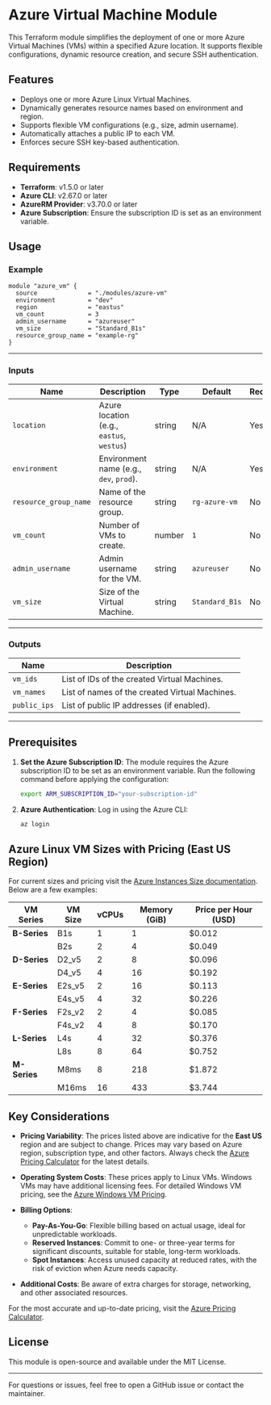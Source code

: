 
# Azure Virtual Machine Module

This Terraform module simplifies the deployment of one or more Azure Virtual Machines (VMs) within a specified Azure location. It supports flexible configurations, dynamic resource creation, and secure SSH authentication.

## Features

- Deploys one or more Azure Linux Virtual Machines.
- Dynamically generates resource names based on environment and region.
- Supports flexible VM configurations (e.g., size, admin username).
- Automatically attaches a public IP to each VM.
- Enforces secure SSH key-based authentication.

## Requirements

- **Terraform**: v1.5.0 or later
- **Azure CLI**: v2.67.0 or later
- **AzureRM Provider**: v3.70.0 or later
- **Azure Subscription**: Ensure the subscription ID is set as an environment variable.

## Usage

### Example

```
module "azure_vm" {
  source              = "./modules/azure-vm"
  environment         = "dev"
  region              = "eastus"
  vm_count            = 3
  admin_username      = "azureuser"
  vm_size             = "Standard_B1s"
  resource_group_name = "example-rg"
}
```

---
### Inputs

| Name                  | Description                                  | Type   | Default       | Required |
|-----------------------|----------------------------------------------|--------|---------------|----------|
| `location`            | Azure location (e.g., `eastus`, `westus`)   | string | N/A            | Yes      |
| `environment`         | Environment name (e.g., `dev`, `prod`).     | string | N/A            | Yes      |
| `resource_group_name` | Name of the resource group.                 | string | `rg-azure-vm`  | No       |
| `vm_count`            | Number of VMs to create.                    | number | `1`            | No       |
| `admin_username`      | Admin username for the VM.                  | string | `azureuser`    | No       |
| `vm_size`             | Size of the Virtual Machine.                | string | `Standard_B1s` | No       |

---

### Outputs

| Name          | Description                                   |
|---------------|-----------------------------------------------|
| `vm_ids`      | List of IDs of the created Virtual Machines. |
| `vm_names`    | List of names of the created Virtual Machines.|
| `public_ips`  | List of public IP addresses (if enabled).    |

---

## Prerequisites

1. **Set the Azure Subscription ID**:
   The module requires the Azure subscription ID to be set as an environment variable. Run the following command before applying the configuration:
   ```bash
   export ARM_SUBSCRIPTION_ID="your-subscription-id"
   ```

2. **Azure Authentication**:
   Log in using the Azure CLI:
   ```bash
   az login
   ```

## Azure Linux VM Sizes with Pricing (East US Region)

For current sizes and pricing visit the [Azure Instances Size documentation](https://learn.microsoft.com/en-us/azure/virtual-machines/sizes/overview). Below are a few examples: 

| **VM Series**   | **VM Size**       | **vCPUs** | **Memory (GiB)** | **Price per Hour (USD)** |
|------------------|-------------------|-----------|------------------|--------------------------|
| **B-Series**     | B1s               | 1         | 1                | $0.012                   |
|                  | B2s               | 2         | 4                | $0.049                   |
| **D-Series**     | D2_v5             | 2         | 8                | $0.096                   |
|                  | D4_v5             | 4         | 16               | $0.192                   |
| **E-Series**     | E2s_v5            | 2         | 16               | $0.113                   |
|                  | E4s_v5            | 4         | 32               | $0.226                   |
| **F-Series**     | F2s_v2            | 2         | 4                | $0.085                   |
|                  | F4s_v2            | 4         | 8                | $0.170                   |
| **L-Series**     | L4s               | 4         | 32               | $0.376                   |
|                  | L8s               | 8         | 64               | $0.752                   |
| **M-Series**     | M8ms              | 8         | 218              | $1.872                   |
|                  | M16ms             | 16        | 433              | $3.744                   |

## Key Considerations

- **Pricing Variability**: The prices listed above are indicative for the **East US** region and are subject to change. Prices may vary based on Azure region, subscription type, and other factors. Always check the [Azure Pricing Calculator](https://azure.microsoft.com/en-us/pricing/calculator/) for the latest details.

- **Operating System Costs**: These prices apply to Linux VMs. Windows VMs may have additional licensing fees. For detailed Windows VM pricing, see the [Azure Windows VM Pricing](https://azure.microsoft.com/en-us/pricing/details/virtual-machines/windows/).

- **Billing Options**:
  - **Pay-As-You-Go**: Flexible billing based on actual usage, ideal for unpredictable workloads.
  - **Reserved Instances**: Commit to one- or three-year terms for significant discounts, suitable for stable, long-term workloads.
  - **Spot Instances**: Access unused capacity at reduced rates, with the risk of eviction when Azure needs capacity.

- **Additional Costs**: Be aware of extra charges for storage, networking, and other associated resources.

For the most accurate and up-to-date pricing, visit the [Azure Pricing Calculator](https://azure.microsoft.com/en-us/pricing/calculator/).


## License

This module is open-source and available under the MIT License.

---

For questions or issues, feel free to open a GitHub issue or contact the maintainer.